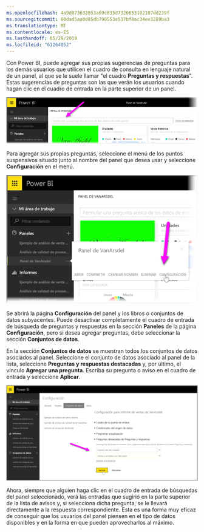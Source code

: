 ```yaml
---
ms.openlocfilehash: 4a9d873632853a69c835d7326653102107dd239f
ms.sourcegitcommit: 60dad5aa0d85db790553e537bf8ac34ee3289ba3
ms.translationtype: MT
ms.contentlocale: es-ES
ms.lasthandoff: 05/29/2019
ms.locfileid: "61264052"
---
```

Con Power BI, puede agregar sus propias sugerencias de preguntas para los demás usuarios que utilicen el cuadro de consulta en lenguaje natural de un panel, al que se le suele llamar "el cuadro **Preguntas y respuestas**". Estas sugerencias de preguntas son las que verán los usuarios cuando hagan clic en el cuadro de entrada en la parte superior de un panel.

![](media/4-3a-suggested-questions/4-3a_1.png)

Para agregar sus propias preguntas, seleccione el menú de los puntos suspensivos situado junto al nombre del panel que desea usar y seleccione **Configuración** en el menú.

![](media/4-3a-suggested-questions/4-3a_2.png)

 Se abrirá la página **Configuración** del panel y los libros o conjuntos de datos subyacentes. Puede desactivar completamente el cuadro de entrada de búsqueda de preguntas y respuestas en la sección **Paneles** de la página **Configuración**, pero si desea agregar preguntas, debe seleccionar la sección **Conjuntos de datos**.

En la sección **Conjuntos de datos** se muestran todos los conjuntos de datos asociados al panel. Seleccione el conjunto de datos asociado al panel de la lista, seleccione **Preguntas y respuestas destacadas** y, por último, el vínculo **Agregar una pregunta**. Escriba su pregunta o aviso en el cuadro de entrada y seleccione **Aplicar**.

![](media/4-3a-suggested-questions/4-3a_3.png)

Ahora, siempre que alguien haga clic en el cuadro de entrada de búsquedas del panel seleccionado, verá las entradas que sugirió en la parte superior de la lista de avisos y, si selecciona dicha pregunta, se le llevará directamente a la respuesta correspondiente. Esta es una forma muy eficaz de conseguir que los usuarios del panel piensen en el tipo de datos disponibles y en la forma en que pueden aprovecharlos al máximo.

